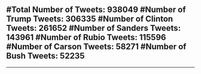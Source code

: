 #Total Number of Tweets: 938049 
#Number of Trump Tweets: 306335
#Number of Clinton Tweets: 261652
#Number of Sanders Tweets: 143961
#Number of Rubio Tweets: 115596
#Number of Carson Tweets: 58271
#Number of Bush Tweets: 52235
---
---
